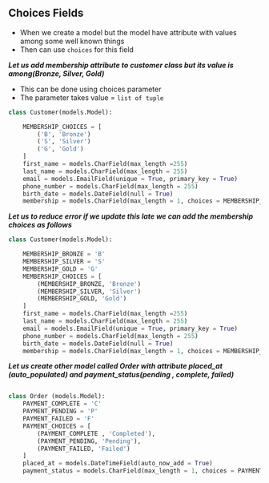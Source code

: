 ## Choices Fields

- When we create a model but the model have attribute with values among some well known things
- Then can use `choices` for this field

___Let us add membership attribute to customer class but its value is among(Bronze, Silver, Gold)___
- This can be done using choices parameter
- The parameter takes value = `list of tuple`

```Python
class Customer(models.Model):

    MEMBERSHIP_CHOICES = [
        ('B', 'Bronze')
        ('S', 'Silver')
        ('G', 'Gold')
    ]
    first_name = models.CharField(max_length =255)
    last_name = models.CharField(max_length = 255)
    email = models.EmailField(unique = True, primary_key = True)
    phone_number = models.CharField(max_length = 255)
    birth_date = models.DateField(null = True)
    membership = models.CharField(max_length = 1, choices = MEMBERSHIP_CHOICES)
```

___Let us to reduce error if we update this late we can add the membership choices as follows___

```Python
class Customer(models.Model):

    MEMBERSHIP_BRONZE = 'B'
    MEMBERSHIP_SILVER = 'S'
    MEMBERSHIP_GOLD = 'G'
    MEMBERSHIP_CHOICES = [
        (MEMBERSHIP_BRONZE, 'Bronze')
        (MEMBERSHIP_SILVER, 'Silver')
        (MEMBERSHIP_GOLD, 'Gold')
    ]
    first_name = models.CharField(max_length =255)
    last_name = models.CharField(max_length = 255)
    email = models.EmailField(unique = True, primary_key = True)
    phone_number = models.CharField(max_length = 255)
    birth_date = models.DateField(null = True)
    membership = models.CharField(max_length = 1, choices = MEMBERSHIP_CHOICES, default = MEMBERSHIP_BRONZE)
```

___Let us create other model called Order with attribute placed_at (auto_populated) and payment_status(pending , complete, failed)___

```python

class Order (models.Model):
    PAYMENT_COMPLETE = 'C'
    PAYMENT_PENDING = 'P'
    PAYMENT_FAILED = 'F'
    PAYMENT_CHOICES = [
        (PAYMENT_COMPLETE , 'Completed'),
        (PAYMENT_PENDING, 'Pending'),
        (PAYMENT_FAILED, 'Failed')
    ]
    placed_at = models.DateTimeField(auto_now_add = True)
    payment_status = models.CharField(max_length = 1, choices = PAYMENT_CHOICES)
```

    
